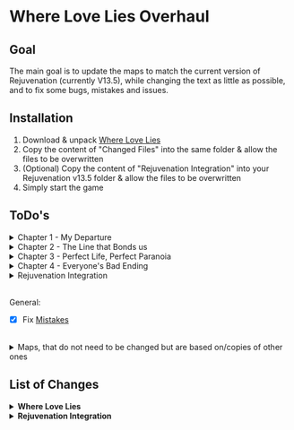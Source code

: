 # Where Love Lies Overhaul

## Goal
The main goal is to update the maps to match the current version of Rejuvenation (currently V13.5), while changing the text as little as possible, and to fix some bugs, mistakes and issues.

## Installation
1. Download & unpack [Where Love Lies](https://www.rebornevo.com/forums/topic/34082-version-1-where-love-lies/)
2. Copy the content of "Changed Files" into the same folder & allow the files to be overwritten
3. (Optional) Copy the content of "Rejuvenation Integration" into your Rejuvenation v13.5 folder & allow the files to be overwritten
4. Simply start the game

## ToDo's
<details>
  <summary>Chapter 1 - My Departure</summary>

- [x] `Map2 - Gearen City`
  - [x] Rebase on `Map59 - East Gearen City`
  - [x] Recolor Marble Mansion
- [x] `Map4 - Mysterious Mansion`
  - [x] Rebase on `Map250 - Marble Mansion`
  - [x] *V13.5* Replace Family Picture
- [x] `Map5 - Hidden Ritual`
  - [x] Rebase on `Map262 - Hidden Ritual`
- [x] `Map8 - ???`
  - [x] Rebase on `Map200 - Cliffside Grave`
- [x] `Map9 - ??? (Cutscene)`
  - [x] Rebase on `Map200 - Cliffside Grave`
</details>

<details>
  <summary>Chapter 2 - The Line that Bonds us</summary>

- [x] *`Map12 - Uncharted Forest`*
  - [x] More shades of trees (to match `Route 2`)
- [x] `Map14 - Uncharted Field`
  - [x] Rebase on `Map199 - Route 2`
  - [x] Add `Gemstream Mine` area
- [x] `Map15 - Destroyed Village`
  - [x] *V13.5* Rebase on `Map432 - River's End`
- [x] `Map16 - Uncharted Woods`
  - [x] Rebase on `Map67 - Route 3`
- [x] `Map17 - Hidden Forest`
  - [x] Rebase on `Map423 - Sheridan Village`
  - [x] Change dialog for building design
- [x] `Map18 - Uncharted Cave`
  - [x] *V13.5* Rebase (again) on `Map119 - Carotos Mountain`
- [x] `Map20 - Cella's House`
  - [x] Rebase on `Map425 - Sheridan Village`
- [x] `Map21 - Uncharted Woods`
  - [x] Rebase on `Map71 - Route 3`
- [x] `Map22 - Uncharted Woods`
  - [x] Rebase on `Map69 - Route 3`
- [x] `Map23 - Thief's Stronghold`
  - [x] Rebase on `Map82 - Goldenleaf Town`
- [x] `Map24 - Forest Cliff`
  - [x] Rebase on `Map424 - Sheridan Arena`
- [x] `Map26 - Sheridan Village`
  - [x] Rebase on `Map423 - Sheridan Village`
  - [x] Change dialog for new spring entrance
  - [x] Fix teleport to map with destroyed rock
- [x] `Map27 - Taelia's House`
  - [x] Rebase on `Map425 - Sheridan Village`
- [x] `Map28 - Forest Cliff`
  - [x] Rebase on `Map424 - Sheridan Arena`
  - [x] Change dialog for new spring location
- [x] `Map29 - Sheridan Village`
  - [x] Rebase on `Map423 - Sheridan Village`
- [x] `Map30 - Sheridan Village`
  - [x] Rebase on `Map423 - Sheridan Village`
- [x] `Map31 - Sheridan Village`
  - [x] Rebase on `Map423 - Sheridan Village`
  - [x] Fix teleport to map with destroyed rock
- [x] `Map32 - Spring of Purification`
  - [x] Rebase on `Map206 - Spring of Purification`
- [x] `Map33 - Wedding Cutscene`
  - [x] Rebase on `Map424 - Sheridan Arena`
</details>

<details>
  <summary>Chapter 3 - Perfect Life, Perfect Paranoia</summary>

- [x] `Map36 - Sensei's House`
  - [x] Rebase on `Map7 - Sensei's House`
- [x] `Map38 - Sheridan Village`
  - [x] Rebase on `Map423 - Sheridan Village`
- [x] `Map39 - Sheridan Arena`
  - [x] Rebase on `Map424 - Sheridan Arena`
- [x] `Map40 - Sheridan Village`
  - [x] Rebase on `Map425 - Sheridan Village`
- [x] `Map41 - Sensei's Garden`
  - [x] Rebase on `Map426 - Sensei's Garden`
- [x] `Map42 - Amethyst Tunnels`
  - [x] Rebase on `Map184 - Amethyst Cave`
- [x] `Map43 - Amethyst Tunnels`
  - [x] Rebase Upper on `Map161 - Amethyst Cave` & Lower on `Map159 - Amethyst Cave`
- [x] `Map44 - Amethyst Tunnels`
  - [x] Rebase on `Map4 - Amethyst Cave`
- [x] `Map49 - ???`
  - [x] Rebase on `Map488 - Amethyst Grotto`
- [x] `Map50 - Sensei's House`
  - [x] Rebase on `Map7 - Sensei's House`
- [x] `Map51 - Sheridan Village`
  - [x] Rebase on `Map423 - Sheridan Village`
- [x] `Map52 - FIGHT AREA`
  - [x] Rebase on `Map7 - Sensei's House`
- [x] `Map53 - Sheridan Arena`
  - [x] Rebase on `Map424 - Sheridan Arena`
- [x] `Map54 - Sheridan Arena`
  - [x] Rebase on `Map424 - Sheridan Arena`
- [x] `Map55 - Gearen City`
  - [x] Rebase on `Map59 - East Gearen City`
  - [x] Recolor Marble Mansion
- [x] `Map56 - Route 2`
  - [x] Rebase on `Map199 - Route 2`
  - [x] Add `Gemstream Mine` area
- [x] `Map57 - Wispy Tower`
  - [x] Rebase on `Map102 - Wispy Tower` (Recolor some trees)
- [x] `Map63 - Spring of Purification`
  - [x] Rebase on `Map206 - Spring of Purification`
</details>

<details>
  <summary>Chapter 4 - Everyone's Bad Ending</summary>

- [x] `Map66 - Wedding Cutscene`
  - [x] Rebase on `Map424 - Sheridan Arena`
- [x] `Map67 - Sheridan Arena`
  - [x] Rebase on `Map424 - Sheridan Arena`
- [x] `Map68 - Sensei's House`
  - [x] Rebase on `Map7 - Sensei's House`
- [x] `Map69 - Sensei's Garden`
  - [x] Rebase on `Map426 - Sensei's Garden`
- [x] `Map70 - Sheridan Arena`
  - [x] Rebase on `Map424 - Sheridan Arena`
- [x] `Map71 - Sheridan Village`
  - [x] Rebase on `Map423 - Sheridan Village`
- [x] `Map72 - Sheridan Village`
  - [x] Rebase on `Map425 - Sheridan Village`
- [x] `Map73 - Help Plaza`
  - [x] Rebase on `Map15 - Help Plaza`
- [x] `Map75 - Sensei's House`
  - [x] Rebase on `Map7 - Sensei's House`
- [x] `Map83 - ???`
  - [x] Rebase on `Map34 - Xen Lounge` (Remove middle stripe)
- [x] `Map89 - Sheridan Village`
  - [x] Rebase on `Map423 - Sheridan Village`
- [x] `Map90 - Sheridan Village`
  - [x] Copy from `Map423 - Sheridan Village`
- [x] `Map91 - Sheridan Arena`
  - [x] Rebase on `Map424 - Sheridan Arena`
- [x] `Map92 - Rose Theatre`
  - [x] Rebase on `Map315 - Rose Theatre`
  - [x] *V13.5* Retexture
- [x] `Map93 - My Memory`
  - [x] Rebase on `Map7 - Sensei's House`
- [x] `Map94 - Uncharted Field`
  - [x] Rebase on `Map199 - Route 2`
</details>

<details>
  <summary>Rejuvenation Integration</summary>

- [x] `Replacing the WLL images`
  - [ ] *`Flashback_WLL2.png`*
  - [ ] *`flashback_WLL3.png`*
  - [x] `flashback_WLL4.png`
  - [x] `flashback_WWL1.png`
  - [ ] *`V13Flashback_10.png`*
- [x] `Map294 - Central Building`
  - [x] Readd WLL Reward
  - [x] Add Autodetection check
- [x] `Map68 - Sensei's House`
  - [x] Rebase on `Map7 - Sensei's House` & `Map424 - Sheridan Arena`
</details>
<br>

General: 
- [x] Fix [Mistakes](Mistakes.md)
<br>

<details>
  <summary>Maps, that do not need to be changed but are based on/copies of other ones</summary>

| WLL Map                  | Rejuv Map                 |
|--------------------------|---------------------------|
| Map64 - Carotos Pinnacle | Map592 - Carotos Pinnacle |
| Map74 - Inner Workings   | Map593 - Inner Workings   |
| Map84 - Inner Workings   | Map593 - Inner Workings   |
| Map85 - Carotos Pinnacle | Map592 - Carotos Pinnacle |
| Map88 - Carotos Pinnacle | Map592 - Carotos Pinnacle |
</details>

## List of Changes

<details>
  <summary><b>Where Love Lies</b></summary>
  
### Maps
  
<details>
  <summary>Maps</summary>

- **Map001 - Ferry**
  - Changed connection to `"Map2" (Gearen City)`
- **Map002 - Gearen City (Outside)**
  - Updated to match `"Map59" (East Gearen City)` from Rejuvenation
  - Removed hidden NPC
  - Removed hidden shop
  - Updated events `(39|86) [Arrival]`, `(53|73) [Leaving]`, `(47|48), (47|49), (47|50) [Meeting Jenner & Chasity]`, `(46|31), (46|32), (46|33), (46|34), (46|35) [No Gig]`, `(56|30), (57|30), (58|30), (59|30) [Going to Mansion]`, `(27|39) [Thrown Out]`, `(57|19) [Fleeing From Mansion]`, `(23|14), (23|15), (23|16), (23|17), (23|18), (23|19) [Meeting Tesla]`, `(39|75) [Deagan Arrives]` for new positions
  - Fixed some spelling mistakes
  - Changed dialog concerning Worker ID location
  - Workers & Pokémon now disappear at night
  - Disallowed Pokémon choice cancel
  - Union ID now only found by Item Finder when it can be picked up
- **Map003 - Four Island (Departure)**
  - Fixed some spelling mistakes
- **Map004 - Mysterious Mansion**
  - Updated to match `"Map250" (Marble Mansion)` from Rejuvenation
  - Changed connections to `"Map2" (Gearen City)`
  - Updated event `(9|29)` for new position
- **Map005 - Hidden Ritual**
  - Updated to match `"Map262" (Hidden Ritual)` from Rejuvenation
  - Removes unused touch event
  - Time Capsule can now be found with Item Finder
  - Made ritual area accessible again
- **Map006 - Gearen City (Inside)**
  - Changed connections to `"Map2" (Gearen City)`
  - Fixed missing character nameplate
- **Map007 - Gearen Apartments**
  - Changed connections to `"Map2" (Gearen City)`
  - Fixed some spelling mistakes
  - Fixed a way to get out of bounds
  - Moved a room to no longer be visible from another
- **Map008 - ??? (Cliffside Grave)**
  - Updated to match `"Map200" (Cliffside Grave)` from Rejuvenation
  - Adds dialog for not going into the cave
- **Map009 - ??? (Cliffside Grave - Cutscene)**
  - Updated to match `"Map200" (Cliffside Grave)` from Rejuvenation
  - Fixed two repeated lines that did not match their counterpart in `"Map008" (???)`
- **Map010 - Gearen City (Lonely Rest Center)**
  - Changed connection to `"Map2" (Gearen City)`
- **Map012 - Uncharted Forest (Main)**
  - Changed some tree colors to match the new `"Map14" (Uncharted Field)`
  - Fixed some spelling mistakes
- **Map013 - Uncharted Forest (Pond)**
  - Changed connection to `"Map31" (Sheridan Village)`
- **Map014 - Uncharted Field**
  - Updated to match `"Map199" (Route 2)` from Rejuvenation
  - Updated move routes of event `(58|29)` for different space (UNTESTED)
  - Adds some pink trees & grass around the big one
  - Replaced tree with younger version
  - Adds transition events `(57|7)` & `(58|7)` to `"Map015" (Destroyed Village)`
  - Fixed some spelling mistakes
  - Going under waterfalls supports following pokémon
  - Split event `1` & the triggers `18, 27, 5, 29, 30` because of position
- **Map015 - Destroyed Village**
  - Updated to match `"Map432" (River's End)` from Rejuvenation
  - Updated "Transfer Player" commands
  - Fixed some spelling mistakes
  - Going under & over the rock bridge supports following pokémon
  - Updated event `(41|21)` for new position
- **Map016 - Uncharted Woods (Route 3 Upper)**
  - Updated to match `"Map067" (Route 3)` from Rejuvenation
  - Edited events `(45|6)` & `(45|7)` for correct connection to the new `Hidden Forest` & `Sheridan Village`
- **Map017 - Hidden Forest**
  - Updated to match `"Map423 (Sheridan Village)` from Rejuvenation
  - Updated move routes of events `(47|38), (48|38), (49|38)`, `(54|38), (55|38), (56|38)` & `(45|7)` for different space
  - Updated event `(9|39)` for different space
  - Changed connections to `"Map2" (Gearen City)`
- **Map018 - Uncharted Cave (Carotos Entrance)**
  - Updated to match `"Map119" (Carotos Mountain)` from Rejuvenation
  - Changed dialog for new spring location
- **Map019 - Uncharted Cave (Route 2)**
  - Changed "Transfer Player" of event `(55|10)` to match the new `"Map015" (Destroyed Village)`
- **Map020 - Cella's House**
  - Updated to match `"Map425 (Sheridan Village)` from Rejuvenation
  - Changed "Transfer Player" of event `(7|16)` & `(27|16)` to match the new `"Map015" (Destroyed Village)`
  - Updated event `(7|17)` for different space
- **Map021 - Uncharted Woods (Route 3 Lower)**
  - Updated to match `"Map071" (Route 3)` from Rejuvenation
  - Edited events `(9|30)` & `(9|31)` for correct connection to the new `Thief's Stronghold`
  - Adds events `(23|33)`, `(24|33)` & `(25|33)` for connection to the new `Destroyed Village`
  - New dialog for trying to go to `Thief's Stronghold` without checking on Taelia
- **Map022 - Uncharted Woods (Route 3 Middle)**
  - Updated to match `"Map069" (Route 3)` from Rejuvenation
- **Map023 - Thief's Stronghold (Outside)**
  - Updated to match `"Map82" (Goldenleaf Town)` from Rejuvenation
  - Stairs now support following pokémon
  - Trainers will reset after turning back time
- **Map024 - Forest Cliff (Boulder)**
  - Updated to match `"Map424" (Sheridan Arena)` from Rejuvenation
  - Added event `(21|15)` for wider walkway
  - Edited event `(19|15)` & `(20|15)` move routes for wider walkway
  - Edited event `(19|15)`, `(20|15)` & `(21|15)` so Taelia does not get stuck when seeking cover
- **Map025 - Thief's Stronghold (Inside)**
  - Fixed some spelling mistakes
  - Edited event `(14|39)` for correct connection to the new `Thief's Stronghold` (Outside)
  - Edited event `(33|4), (45|4) & (41|7)` for correct connection to the new `Forest Cliff`
  - When "turning back time" player will be positioned at entered entrance
- **Map026 - Sheridan Village (Stage 1)**
  - Updated to match `"Map423" (Sheridan Village)` from Rejuvenation
  - Changed dialog for new spring entrance
  - Updated event `(48|45)` & `(35|33)` for new positions
  - Fixed teleports in events `(29|6)`, `(30|6)`, `(40|6)` & `(41|6)` to lead to the forest cliff with the destroyed rock after the event
- **Map027 - Taelia's House**
  - Updated to match `"Map425 - Sheridan Village` from Rejuvenation
  - Updated "Transfer Player" commands
- **Map028 - Forest Cliff (Hole)**
  - Updated to match `"Map424" (Sheridan Arena)` from Rejuvenation
  - Updated a few events to work with the environment
  - Removed Capsule Key
- **Map029 - Sheridan Village (Stage 2)**
  - Updated to match `"Map423" (Sheridan Village)` from Rejuvenation
  - Updated event `(35|28)` for new position
- **Map030 - Sheridan Village (Stage 3)**
  - Updated to match `"Map423" (Sheridan Village)` from Rejuvenation
  - Updated event `(17|32)` for new position
- **Map031 - Sheridan Village (Stage 3 - 2)**
  - Updated to match `"Map423" (Sheridan Village)` from Rejuvenation
  - Removed Trainer
  - Removed unused event
  - Fixed teleports in events `(29|6)`, `(30|6)`, `(40|6)` & `(41|6)` to lead to the forest cliff with the destroyed rock
  - Fixed a spelling mistake
- **Map032 - Spring of Purification (Before Timeskip)**
  - Updated to match `"Map206" (Spring of Purification)` from Rejuvenation
  - Updated events `(18|24)`, `(19|24)` & `(20|24)` for new positions
- **Map033 - Wedding Cutscene**
  - Updated to match `"Map424" (Sheridan Arena)` from Rejuvenation
  - Updated event `(19|17)` to show the right positions
  - Moved event `(19|15)` to `(21|15)` to make use of the space
- **Map036 - Sensei's House (After Timeskip)**
  - Updated to match `"Map7" (Sensei's House)` from Rejuvenation
  - Updated events `(9|3)`, `(9|12)`, `(9|18)`, `(3|20)` & `(30|3)` for new positions
  - Fixed teleport in event `(3|20)` & `(9|12)`
- **Map038 - Sheridan Village (After Timeskip)**
  - Updated to match `"Map423" (Sheridan Village)` from Rejuvenation
  - Updated events `(44|18)`, `(47|18)` for new position
  - New after battle dialog for `(25|36)`
  - Removed Ultra Ball Item
  - Adds new dialog concerning going to Route 3 while on the way to Route 2
- **Map039 - Sheridan Arena (After Timeskip)**
  - Updated to match `"Map424" (Sheridan Arena)` from Rejuvenation
  - Updated events `(20|13)`, `(20|34)` & `(27|34)` for new positions
  - Fixed some spelling mistakes
- **Map040 - Sheridan Village (Inside - After Timeskip)**
  - Updated to match `"Map425" (Sheridan Village)` from Rejuvenation
  - Updated events `(8|43)`, `(38|10)` & `(12|78)` for new positions
  - Changed dialog for inn ownership
  - Fixed some spelling mistakes
  - Following pokemon compatible stairs
- **Map041 - Sensei's Garden**
  - Updated to match `"Map426" (Sensei's Garden)` from Rejuvenation
- **Map042 - Amethyst Tunnels (Sheridan Entrance)**
  - Updated to match `"Map184" (Amethyst Cave)` from Rejuvenation
- **Map043 - Amethyst Tunnels (Middle)**
  - Updated to match `"Map159" (Amethyst Cave)` & `"Map161" (Amethyst Cave)` from Rejuvenation
  - Fixed a spelling mistake
- **Map044 - Amethyst Tunnels (Hole)**
  - Updated to match `"Map4" (Amethyst Cave)` from Rejuvenation
  - Added dialog for before Kenneth goes away again for event `(11|13)`
  - Fixed trigger for first page of event `(21|39)`
- **Map046 - Amethyst Dungeon (Broken Bridge)**
  - Fixes small inconsistency in event `(43|27)`
- **Map049 - ??? (Amethyst Grotto)**
  - Updated to match `"Map488" (Amethyst Grotto)` from Rejuvenation
  - Updated event `(23|30)` for new position
  - Changed dialog for required soul count
- **Map050 - Sensei's House (Before Fire)**
  - Updated to match `"Map7" (Sensei's House)` from Rejuvenation
  - Updated events `(9|12)` & `(32|5)` for new positions
- **Map051 - Sheridan Village (On Fire)**
  - Updated to match `"Map423" (Sheridan Village)` from Rejuvenation
  - Updated events `(40|17)` & `(50|35)` for new positions
  - Fixed a spelling mistake
  - Fixed a line skip
- **Map052 - FIGHT AREA**
  - Updated to match `"Map7" (Sensei's House)` from Rejuvenation
  - Updated events `(5|10)`, `(5|4)`, `(30|8)`, `(10|37)` for new positions (UNTESTED)
- **Map053 - Sheridan Arena (On Fire)**
  - Updated to match `"Map424" (Sheridan Arena)` from Rejuvenation
  - Updated event `(17|10)` for new position
- **Map054 - Sheridan Arena (Cliff)**
  - Updated to match `"Map424" (Sheridan Arena)` from Rejuvenation
  - Updated event `(19|23)` for new position
- **Map055 - Gearen City (Fire)**
  - Updated to match `"Map59" (East Gearen City)` from Rejuvenation
  - Fixed teleport in event `(24|33)`
  - Fixed a spelling mistake
- **Map056 - Route 2**
  - Updated to match `"Map199" (Route 2)` from Rejuvenation
  - Updated event `(79|37)`, `(58|28)` & `(79|27)` move routes for different space (UNTESTED)
  - Added event `(56|63)` & `(57|62)` to aknowledge the Kecleon Bazaar
  - Fixed teleport in event `(58|28)`
  - Going under waterfalls & jumping to the tree supports following pokémon
  - For alternate route:
    - Place non-traversable rail at `(69|61)`
	- Remove trees at `(47|65)` & `(45|70)`
	- Reposition event from `(78|59)` to `(38|53)`
	- In `Map118` place traversable rail at `(10|15)`
- **Map057 - Wispy Tower**
  - Updated to match `"Map102" (Wispy Tower)` from Rejuvenation (recolored some trees)
  - Fixed teleport in event `(16|42)`
- **Map060 - Icefall Cave**
  - Fixed a spelling mistake
- **Map063 - Spring of Purification (Timeskip & Present)**
  - Updated to match `"Map206" (Spring of Purification)` from Rejuvenation
  - Updated event `(19|25)` for new position & adds Cella crying
  - Removed a bridge to require surfing (needed on the mountain)
  - Added dialog for removed bridge
- **Map064 - Carotos Pinnacle (Apparations)**
  - Fixed a spelling mistake
  - Fixed teleport in event `(46|25)`
  - Removed duplicate autorun events
  - Fixed move route in event `(46|25)`
  - Added some tile to go behind while surfing
- **Map065 - Aelita Cutscene**
  - Fixed teleport in event `(13|17)`
- **Map66 - Wedding Cutscene (Rebuilding)**
  - Updated to match `"Map424" (Sheridan Arena)` from Rejuvenation  
  - Updated event `(20|9)` for new position
- **Map067 - Sheridan Arena (Present Day After Returning)**
  - Updated to match `"Map424" (Sheridan Arena)` from Rejuvenation
  - Edited event `(20|18)` for new door animation 
  - Fixed teleport in event `(20|18)`
  - Changed dialog for Eldest's location
  - Fixed a spelling mistake
- **Map068 - Sensei's House (Present - Main Room)**
  - Updated to match `"Map7" (Sensei's House)` from Rejuvenation
  - Updated events `(11|18)`, `(11|11)` for new positions
- **Map069 - Sensei's Garden**
  - Updated to match `"Map426" (Sensei's Garden)` from Rejuvenation
  - Fixed teleport in event `(13|10)`
  - Fixed a spelling mistake
- **Map070 - Sheridan Arena (Present Day)**
  - Updated to match `"Map424" (Sheridan Arena)` from Rejuvenation
  - Edited event `(19|11)` to make more sense with single door
- **Map071 - Sheridan Village (Present)**
  - Updated to match `"Map423" (Sheridan Village)` from Rejuvenation
  - Updated events `(34|27), (35|27), (36|27)`, `(40|18)`, `(56|42)`, `(48|32)`, `(48|31)` for new positions
  - Changed dialog for opening gate
  - Changed dialog for Eldest's location
  - Changed trainer dialog for `(27|17)`
  - Removed Ultra Ball Item
  - Adds Rejuvenation quest completion animation to event `(56|42)`
- **Map072 - Sheridan Village (Inside - Present)**
  - Updated to match `"Map425" (Sheridan Village)` from Rejuvenation
  - Updated events `(12|78)`, `(7|76)`, `(17|73)`, `(56|7)`, `(17|34)` for new positions
  - Fixed starting over sprite for `(59|29)`
  - Fixed some spelling mistakes
  - Following pokemon compatible stairs
  - Added quest icon event
  - Adds a "Nothing" option to event `(17|34)`
- **Map073 - Help Plaza**
  - Updated to match `"Map15" (Help Plaza)` from Rejuvenation
  - Updated event `(9|10)` for new position
- **Map074 - Inner Workings (Broken Connection)**
  - Fixed a spelling mistake
- **Map075 - Sensei's House (Present - Sideroom)**
  - Updated to match `"Map7" (Sensei's House)` from Rejuvenation
- **Map076 - Pokemon Center (Four Island)**
  - Fixed an invalid variable
- **Map083 - ??? (Madelis' Room)**
  - Updated to match `"Map34" (Xen Lounge)` from Rejuvenation
  - Fixed teleport in event `(12|8)`
- **Map084 - Inner Workings (Fixed Connection)**
  - Fixed a spelling mistake
- **Map085 - Carotos Pinnacle (Fall)**
  - Fixed a spelling mistake
- **Map087 - Inner Workings (Fixed Connection)**
  - Fixed a spelling mistake
- **Map088 - Carotos Pinnacle (True Ending)**
  - Fixed some spelling mistakes
- **Map089 - Sheridan Village (Present - End Cutscene)**
  - Updated to match `"Map423" (Sheridan Village)` from Rejuvenation
  - Updated event `(45|32)` for new position
  - Fixed a line skip
- **Map090 - Sheridan Village (Present - Current Version)**
  - Copied from `"Map423" (Sheridan Village)` from Rejuvenation
- **Map091 - Sheridan Arena (True Ending)**
  - Updated to match `"Map424" (Sheridan Arena)` from Rejuvenation
- **Map092 - Rose Theatre**
  - Updated to match `"Map315" (Rose Theatre)` from Rejuvenation
  - Replaced ending images
  - Fixed teleport in event `(7|7)`
  - Fixed a spelling mistake
  - Changed event `(7,|7)` for Cella to actually cry
- **Map093 - My Memory**
  - Updated to match `"Map7" (Sensei's House)` from Rejuvenation
  - Updated event `(8|10)` for new position
  - Fixed a spelling mistake
- **Map094 - Uncharted Field (Ending)**
  - Updated to match `"Map199" (Route 2)` from Rejuvenation
- **Map113 - Uncharted Cave**
  - Added based on `Map133 (Gemstream Mine)` to have a way to the water in the new `Map014 (Uncharted Field)`
  - Added music (same as `Uncharted Cave`)
  - Added encounters (combination of `Uncharted Cave` & `Gemstream Mine (from Rejuvenation)`)
- **Map118 - Gemstream Mine**
  - Added based on `Map133 (Gemstream Mine)` to have a way to the tree in the new `Map056 (Route 2)`
  - Edited event `(31|37)` because the exit is blocked
  - Added music (same as `Uncharted Cave`)
</details>

### Images

<details>
  <summary>Autotiles</summary>

- **"DirtDark"**
  - Copy from Rejuvenation
- **"BurntGrassSheridan"**
  - Edited copy of `GrassSheridan` to match the actual floor
</details>

<details>
  <summary>Battlebacks</summary>

- All are just copies from the corresponding ones from Rejuvenation
</details>

<details>
  <summary>Characters</summary>

- **"HealBell"**
  - Copy from Rejuvenation
- **"MC_Aelita1"**
  - Copy of `Aelita` from Rejuvenation
- **"MC_Aelita2"**
  - Copy of `Aelita_7` from Rejuvenation
- **"MC_Anju"**
  - Copy of `trchar205` from Rejuvenation  
- **"MC_Cella_1_Crying"**
  - Edited copy of `MC_Cella_1`
- **"MC_Cella_2"**
  - Copy of `trchar069` from Rejuvenation
- **"MC_Cella3"**
  - Copy of `trchar069_4` from Rejuvenation
- **"MC_Cella_3_Crying"**
  - Edited copy of `trchar069_4` from Rejuvenation
- **"MC_Chasity2"**
  - Edited copy of `Venam's Mom` from Rejuvenation
- **"MC_Jan"**
  - Copy of `trchar220` from Rejuvenation
- **"Boy_run_1", "Boy_run_2", "boy_surf_1", "boy_surf_2", "Boy_walk_1", "Boy_walk_2", "MC_Kenneth6" & "MC_Kenneth7"**
  - Edited copy of `Keta` from Rejuvenation
- **"MC_Jan"**
  - Copy of `trchar220` from Rejuvenation
- **"MC_Madelis"**
  - Copy of `trchar079` from Rejuvenation
- **"MC_Nymiera"**
  - Copy of `trchar126` from Rejuvenation
- **"MC_Taelia_6_2"**
  - Sligthly edited copy of `MC_Taelia_6` with another crawling pose
- **"MC_Vivian"**
  - Copy of `trchar268` from Rejuvenation
- **"Object TM Ball", "object_doors", "Object_Doors_2", "object_firelight", "Object_Gate_1", "QuestBubble" & "streetlights_1"**
  - Copy from Rejuvenation
- **"Object_StoneWall"**
  - Combination of different tiles from `Sheridan_2` to create a disappearing wall
- **"trchar025_on_scaffold"**
  - Copy from different parts of `GearenCity Real` to create disappearing workers
</details>

<details>
  <summary>Icons</summary>
  
- **All**
  - Copied from Rejuvenation
</details>

<details>
  <summary>Panoramas</summary>

- **"hiddenforestbg"**
  - New images based on new `Hidden Forest` environment for `"Cliffside Grave"` backdrop
</details>

<details>
  <summary>Pictures</summary>

<ul><li><details>
  <summary>Summary</summary>
  
- **"summary1", "summary2", "summary3", "summary4", "summary5", "summary5details", "summary5learning", "summaryEgg", "summaryShadow"**
  - Copied from Rejuvenation
- **"summary4learning"**
  - Copied from `"summary5learning"` from Rejuvenation
</details></li>

<li><details>
  <summary>Battle</summary>
  
- **All**
  - Copied from Rejuvenation
</details></li></ul>

- **"CarvedTree"**
  - Slighly edited zoomed in copy of the [chapter 2 intro image](https://imgur.com/imtK2xM) by Zumi
- **"Chapter3_4" & "Chapter3_7"**
  - Updated Kenneth graphic
- **"Chapter4_3" & "Chapter4_6"**
  - Updated Kenneth graphic
  - Fixed Alignment
- **"Portrait", "Portrait_2", "QuestComplete_1", "QuestComplete_2", "TimeGear1", "TimeGear4"**
  - Copy from Rejuvenation
- **"TheEnd_1_Overhaul" & "TheEnd_2_Overhaul"**
  - New images based on new `"Map14" (Uncharted Field)` environment
- **"TheEnd_3_Overhaul"**
  - New images based on new `"Map14" (Uncharted Field)` environment
  - Fixed alignment of text
</details>

<details>
  <summary>Tilesets</summary>

- **"Amethyst Cave"**
  - Copied from `"Amethyst Cave"` from Rejuvenation
  - Copies some tiles from the original `"Amethyst Cave"` for the Amethyst Dungeon
  - Adds some new rock borders
- **"Amethyst Grotto"**
  - Copied from `"Amethyst Grotto"` from Rejuvenation
- **"Carotos Mountain"**
  - Added small hole from Rejuvenation (recolored)
  - Added deep water shadow from Rejuvenation (recolored)
  - Added water tile (to prevent following Pokémon from glitching out)
  - Recolors a large rock
- **"Chrisola Hotel"**
  - Copied from `"Chrisola Hotel"` from Rejuvenation and added the differences from WLL
  - Added cracked/broken variant for new floors
  - Added destroyed carpet
- **"CorruptedCave"**
  - Added new sacrifice symbol
  - Updated pit with new border
  - Added floor border variants from Rejuvenation
- **"GearenCity Real"**
  - Updated `"Mysterious Mansion"` facade
  - Copied some wall, roof & fence tiles from Rejuvenation
  - Copied tower and hedges from Rejuvenation
- **"Goldenleaf Forest"**
  - Adds green trees
  - Adds new stairs
  - Adds rock-border with grass
  - Adds stone floor variations
  - Recolors red small tree
- **"Goldenwood Cave"**
  - Adds some rocks, ladders, crystals, entrances & rails for `"Gemstream Mine"`
- **"RoseTheatre"**
  - Copied selection from `"Grand Dream City Interiors"` from Rejuvenation
- **"Route 2_1"**
  - Adds trees from `"Route 2_new"`
- **"Route 2_new"**
  - Copied from `"Route 2"` from Rejuvenation
  - Edit foliage to be various shades of green
  - Adds back pink trees & grass for transformation
  - Created a younger tree design for `"Uncharted Field"`
  - Copied destroyed house & family from original `"Route 2"`
  - Adds another water tile
  - Updated Kenneth graphic
- **"Route 3"**
  - Copied from `"Route 3"` from Rejuvenation
  - Added cutout version of default grass
- **"Sheridan_2"**
  - Copied from `"Sheridan_2"` from Rejuvenation and added the differences from WLL
  - Added `"DirtDark"` auto-tile
  - Re-Added boulder and hole 
  - Re-Added centered cherry tree
  - Re-Added barrier slopes (retextured)
  - Re-Centered Taelia and Kenneth graphics
  - Adds Cherry Blossom for Sensei's Garden
  - Adds new dark window
  - Adds new burned stone barrier
  - Updated Kenneth graphics
- **"SheridanInside"**
  - Copied from different parts of `"Multi-Interiors"` from Rejuvenation & `"GearenInteriors"` from the original Where Love Lies
  - Adds more furniture
  - Custom desk and custom furniture extensions
  - Adds custom destroyed table
  - Adds custom old/destroyed flooring, walls, and carpet
  - Adds custom broken banister
</details>

### Script

<details>
  <summary>Bugs</summary>

<ul>
<li><details>
  <summary>Surfing Wall Glitch Fix</summary>
  
**Description:**  
When exiting surfing the player goes by two tiles into this direction resulting in the player possibly being placed out of bounds or in an impassible tile or event.

**Fix:**
```ruby
$lastpbEndSurfResult = false

alias follower_realEndSurf follow_pbEndSurf
def follow_pbEndSurf(xOffset,yOffset)
  return $lastpbEndSurfResult
end

alias follower_endSurf pbEndSurf
def pbEndSurf(xOffset,yOffset)
  $lastpbEndSurfResult = follower_realEndSurf(xOffset,yOffset)
  follower_endSurf(xOffset,yOffset)
  return $lastpbEndSurfResult
end
```

**Explanation of the Bug:**  
The move in class `Game_Player` was not canceled, because the file `"Follower.rb"` overwrote the method `pbEndSurf`, but does not return any value. Therefore the player was moved one tile by dismounting (in the form of a jump) and one tile by the default move action.
</details></li>

<li><details>
  <summary>Font Loading Fix</summary>
  
**Description:**  
When loading up the game it might pop up a message, that not all fonts are installed, even though they are.

**Fix:**
```ruby
module FontInstaller
  class <<self
    alias_method :old_install, :install
  end

  def self.install 
    # Check if all fonts already exist
    fontsExist=true
    dest=self.getFontFolder()
    for i in 0...Names.size
      if !Font.exist?(Names[i])
        fontsExist=false
      end
    end
    return if fontsExist
    # Else call install method
    old_install
  end
end
```

**Explanation of the Bug:**  
As far as I understand it was only checked if the files are in the directory and not if the font itself was installed. Seemingly the installed fonts have a different name, and therefore they are not found by this check. (Automatic Installation is still broken because writing the new file in copy_file fails)
</details></li>
</ul>
</details>

<details>
  <summary>Fight System Overhaul</summary>
  
**Description:**  
Backporting the combat system from Rejuvenation v13.5.

<ul>
<li><details>
  <summary>New Constants</summary>
  
```ruby
module PokeBattle_SceneConstants
    # Position and width of HP/Exp bars
    HPGAUGE_X    = -2
    HPGAUGE_Y    = 50
    HPGAUGESIZE  = 204
    HPGAUGEHEIGHTS = 16
    HPGAUGEHEIGHTD = 12
    EXPGAUGE_X   = -2
    EXPGAUGE_Y   = 68
    EXPGAUGESIZE = 204

    # Coordinates of the top left of the player's data boxes
    PLAYERBOX_X   = Graphics.width - 244
    PLAYERBOX_Y   = Graphics.height - 208
    PLAYERBOXD1_X = PLAYERBOX_X - 16
    PLAYERBOXD1_Y = PLAYERBOX_Y - 8
    PLAYERBOXD2_X = PLAYERBOX_X - 4
    PLAYERBOXD2_Y = PLAYERBOX_Y + 48

    # Coordinates of the top left of the foe's data boxes
    FOEBOX_X      = -4
    FOEBOX_Y      = 20
    FOEBOXD1_X    = FOEBOX_X + 4
    FOEBOXD1_Y    = FOEBOX_Y - 20
    FOEBOXD2_X    = FOEBOX_X - 8
    FOEBOXD2_Y    = FOEBOX_Y + 36
    FOEBOXD2BOSS1_Y = FOEBOX_Y + 54
end
```
</details></li>

<li><details>
  <summary>Adding <i>field_effects_highlights</i> option</summary>
  
```ruby
class PokemonOptionScene
    def pbStartScene
        if !$PokemonSystem.volume 
            $PokemonSystem.volume = 100
        end
        @sprites={}
        @viewport=Viewport.new(0,0,Graphics.width,Graphics.height)
        @viewport.z=99999
        @sprites["title"]=Window_UnformattedTextPokemon.newWithSize(_INTL("Options"),0,0,Graphics.width,64,@viewport)
        @sprites["textbox"]=Kernel.pbCreateMessageWindow
        @sprites["textbox"].letterbyletter=false
        @sprites["textbox"].text=_INTL("Speech frame {1}.",1+$PokemonSystem.textskin)
        # These are the different options in the game.  To add an option, define a
        # setter and a getter for that option.  To delete an option, comment it out
        # or delete it.  The game's options may be placed in any order.
        @PokemonOptions=[
            EnumOption.new(_INTL("Text Speed"),[_INTL("Normal"),_INTL("Fast"),_INTL("Max")],
                proc { $PokemonSystem.textspeed },
                proc {|value|  
                    $PokemonSystem.textspeed=value 
                    MessageConfig.pbSetTextSpeed(pbSettingToTextSpeed(value)) 
                }
            ),
            NumberOption.new(_INTL("Volume"),_INTL("Type %d"),0,100,
                proc { $PokemonSystem.volume },
                proc {|value|  $PokemonSystem.volume=value
                    if $game_map
                        $game_map.autoplay
                    end
                }    
            ),
            EnumOption.new(_INTL("Battle Scene"),[_INTL("On"),_INTL("Off")],
                proc { $PokemonSystem.battlescene },
                proc {|value|  $PokemonSystem.battlescene=value }
            ),
            EnumOption.new(_INTL("Battle Style"),[_INTL("Shift"),_INTL("Set")],
                proc { $PokemonSystem.battlestyle },
                proc {|value|  $PokemonSystem.battlestyle=value }
            ),
            NumberOption.new(_INTL("Speech Frame"),_INTL("Type %d"),1,$SpeechFrames.length,
                proc { $PokemonSystem.textskin },
                proc {|value|  $PokemonSystem.textskin=value;
                    MessageConfig.pbSetSpeechFrame("Graphics/Windowskins/"+$SpeechFrames[value])
                }
            ),
            NumberOption.new(_INTL("Menu Frame"),_INTL("Type %d"),1,$TextFrames.length,
                proc { $PokemonSystem.frame },
                proc {|value|  
                    $PokemonSystem.frame=value
                    MessageConfig.pbSetSystemFrame($TextFrames[value]) 
                }
            ),
            EnumOption.new(_INTL("Field UI highlights"),[_INTL("On"),_INTL("Off")],
                proc { $field_effects_highlights},
                proc {|value|  $field_effects_highlights=value }
            ),
            EnumOption.new(_INTL("Font Style"),[_INTL("Em"),_INTL("R/S"),_INTL("FRLG"),_INTL("DP")],
                proc { $PokemonSystem.font },
                proc {|value|  
                    $PokemonSystem.font=value
                    MessageConfig.pbSetSystemFontName($VersionStyles[value])
                }
            ),
            EnumOption.new(_INTL("Backup"),[_INTL("On"),_INTL("Off")],
                proc { $PokemonSystem.backup },
                proc {|value|  $PokemonSystem.backup=value }
            ),
            NumberOption.new(_INTL("Max Backup Number"),_INTL("Type %d"),1,100,
                proc { $PokemonSystem.maxBackup },
                proc {|value|  
                    $PokemonSystem.maxBackup=value #+1
                }    
            ),       
            # Quote this section out if you don't want to allow players to change the screen
            # size.
            EnumOption.new(_INTL("Screen Size"),[_INTL("S"),_INTL("M"),_INTL("L"),_INTL("Full")],
                proc { $PokemonSystem.screensize },
                proc {|value|
                    oldvalue=$PokemonSystem.screensize
                    $PokemonSystem.screensize=value
                    if value!=oldvalue
                        pbSetResizeFactor($PokemonSystem.screensize)
                        ObjectSpace.each_object(TilemapLoader){|o| next if o.disposed?; o.updateClass }
                    end
                }
            ),   
        # ------------------------------------------------------------------------------   
            EnumOption.new(_INTL("Screen Border"),[_INTL("Off"),_INTL("On")],
                proc { $PokemonSystem.border },
                proc {|value|
                    oldvalue=$PokemonSystem.border
                    $PokemonSystem.border=value
                    if value!=oldvalue
                        pbSetResizeFactor($PokemonSystem.screensize)
                        ObjectSpace.each_object(TilemapLoader){|o| next if o.disposed?; o.updateClass }
                    end
                }
            ),
        #### SARDINES - Autosave - START
            EnumOption.new(_INTL("Autosave"),[_INTL("On"),_INTL("Off")],
                proc { $PokemonSystem.autosave },          
                proc {|value|  $PokemonSystem.autosave=value }
            )
        #### SARDINES - Autosave - END
        ]
        @sprites["option"]=Window_PokemonOption.new(@PokemonOptions,0,
        @sprites["title"].height,Graphics.width,Graphics.height-@sprites["title"].height-@sprites["textbox"].height)
        @sprites["option"].viewport=@viewport
        @sprites["option"].visible=true
        # Get the values of each option
        for i in 0...@PokemonOptions.length
            @sprites["option"][i]=(@PokemonOptions[i].get || 0)
        end
        pbDeactivateWindows(@sprites)
        pbFadeInAndShow(@sprites) { pbUpdate }
    end
end
```
</details></li>

<li><details>
  <summary>Good/Bad Move Visualization</summary>
  
```ruby
$fieldEffectStatusMoves = {
    1 => [PBMoves::CHARGE,PBMoves::EERIEIMPULSE,PBMoves::MAGNETRISE,], #Electric Field
    2 => [PBMoves::COIL,PBMoves::GROWTH,PBMoves::GRASSWHISTLE], #Grassy Terrain
    3 => [PBMoves::COSMICPOWER,PBMoves::AROMATICMIST,PBMoves::SWEETSCENT,PBMoves::WISH,PBMoves::AQUARING], #Misty Terrain
    4 => [PBMoves::FLASH,PBMoves::DARKVOID,PBMoves::MOONLIGHT,PBMoves::AURORAVEIL], #Dark Crystal Cavern
    5 => [PBMoves::CALMMIND,PBMoves::NASTYPLOT,PBMoves::TRICKROOM], #Chess Board
    6 => [PBMoves::ENCORE,PBMoves::DRAGONDANCE,PBMoves::QUIVERDANCE,PBMoves::SWORDSDANCE,PBMoves::FEATHERDANCE,PBMoves::SING,PBMoves::RAINDANCE,PBMoves::BELLYDRUM,PBMoves::SPOTLIGHT], #Big Top Arena
    7 => [PBMoves::WILLOWISP,PBMoves::SMOKESCREEN], #Volcanic Field
    8 => [PBMoves::SLEEPPOWDER,PBMoves::AQUARING,PBMoves::STRENGTHSAP], #Swamp Field
    9 => [PBMoves::MEDITATE,PBMoves::COSMICPOWER,PBMoves::WISH,PBMoves::AURORAVEIL], #Rainbow Field
    10 => [PBMoves::ACIDARMOR,PBMoves::SLEEPPOWDER,PBMoves::POISONPOWDER,PBMoves::STUNSPORE,PBMoves::TOXIC,PBMoves::VENOMDRENCH], #Corrosive Field
    11 => [PBMoves::ACIDARMOR,PBMoves::SMOKESCREEN,PBMoves::VENOMDRENCH,PBMoves::TOXIC], #Corrosive Mist Field
    12 => [PBMoves::SANDSTORM,PBMoves::SUNNYDAY,PBMoves::SANDATTACK,PBMoves::SHOREUP], #Desert Field
    13 => [PBMoves::HAIL,PBMoves::AURORAVEIL], #Icy Field
    14 => [PBMoves::ROCKPOLISH,PBMoves::STEALTHROCK], #Rocky Field
    15 => [PBMoves::STICKYWEB,PBMoves::GROWTH,PBMoves::DEFENDORDER,PBMoves::STRENGTHSAP,PBMoves::HEALORDER,PBMoves::NATURESMADNESS,PBMoves::FORESTSCURSE], #Forest Field
    16 => [PBMoves::TAILWIND,PBMoves::SMOKESCREEN,PBMoves::POISONGAS], #Volcanic Top Field
    17 => [PBMoves::METALSOUND,PBMoves::IRONDEFENSE,PBMoves::SHIFTGEAR,PBMoves::AUTOTOMIZE,PBMoves::MAGNETRISE,PBMoves::GEARUP], #Factory Field
    18 => [PBMoves::METALSOUND,PBMoves::FLASH,PBMoves::MAGNETRISE], #Short-circuit Field
    19 => [PBMoves::SWALLOW,PBMoves::STEALTHROCK,PBMoves::SPIKES,PBMoves::TOXICSPIKES,PBMoves::STICKYWEB], #Wasteland
    20 => [PBMoves::CALMMIND,PBMoves::SANDATTACK,PBMoves::KINESIS,PBMoves::MEDITATE,PBMoves::SANDSTORM,PBMoves::PSYCHUP,PBMoves::FOCUSENERGY,PBMoves::SHOREUP], #Ashen Beach
    21 => [PBMoves::SPLASH,PBMoves::AQUARING], #Water Surface
    22 => [PBMoves::AQUARING], #Underwater
    23 => [PBMoves::STEALTHROCK], #Cave
    24 => [PBMoves::METRONOME], #Glitch Field
    25 => [PBMoves::ROCKPOLISH,PBMoves::STEALTHROCK,PBMoves::AURORAVEIL], #Crystal Cavern
    26 => [PBMoves::ACIDARMOR,PBMoves::VENOMDRENCH], #Murkwater Surface
    27 => [PBMoves::TAILWIND,PBMoves::SUNNYDAY], #Mountain
    28 => [PBMoves::TAILWIND,PBMoves::SUNNYDAY,PBMoves::HAIL], #Snowy Mountain
    29 => [PBMoves::WISH,PBMoves::MIRACLEEYE,PBMoves::COSMICPOWER,PBMoves::NATURESMADNESS], #Holy Field
    30 => [PBMoves::FLASH,PBMoves::DOUBLETEAM,PBMoves::LIGHTSCREEN,PBMoves::AURORAVEIL,PBMoves::REFLECT,PBMoves::MIRRORMOVE,PBMoves::MIRRORCOAT], #Mirror Arena
    31 => [PBMoves::KINGSSHIELD,PBMoves::CRAFTYSHIELD,PBMoves::FLOWERSHIELD,PBMoves::ACIDARMOR,PBMoves::SWORDSDANCE,PBMoves::NOBLEROAR,PBMoves::WISH,PBMoves::HEALINGWISH,PBMoves::MIRACLEEYE,PBMoves::FORESTSCURSE,PBMoves::FLORALHEALING], #Fairy Tale Field
    32 => [PBMoves::NOBLEROAR,PBMoves::DRAGONDANCE], #Dragon's Den
    "33_0" => [PBMoves::GROWTH,PBMoves::ROTOTILLER,PBMoves::RAINDANCE,PBMoves::WATERSPORT,PBMoves::SUNNYDAY,PBMoves::FLOWERSHIELD], #Flower Garden Field (Stage 1)
    "33_1" => [PBMoves::GROWTH,PBMoves::ROTOTILLER,PBMoves::RAINDANCE,PBMoves::WATERSPORT,PBMoves::SUNNYDAY,PBMoves::FLOWERSHIELD,PBMoves::INGRAIN], #Flower Garden Field (Stage 2)
    "33_2" => [PBMoves::GROWTH,PBMoves::ROTOTILLER,PBMoves::RAINDANCE,PBMoves::WATERSPORT,PBMoves::SUNNYDAY,PBMoves::FLOWERSHIELD,PBMoves::SWEETSCENT], #Flower Garden Field (Stage 3)
    "33_3" => [PBMoves::GROWTH,PBMoves::ROTOTILLER,PBMoves::RAINDANCE,PBMoves::WATERSPORT,PBMoves::SUNNYDAY,PBMoves::FLOWERSHIELD,PBMoves::INGRAIN,PBMoves::SWEETSCENT], #Flower Garden Field (Stage 4)
    "33_4" => [PBMoves::GROWTH,PBMoves::ROTOTILLER,PBMoves::RAINDANCE,PBMoves::WATERSPORT,PBMoves::SUNNYDAY,PBMoves::FLOWERSHIELD,PBMoves::SWEETSCENT], #Flower Garden Field (Stage 5)
    34 => [PBMoves::AURORAVEIL,PBMoves::COSMICPOWER,PBMoves::FLASH,PBMoves::WISH,PBMoves::HEALINGWISH,PBMoves::LUNARDANCE,PBMoves::MOONLIGHT], #Starlight Arena
    35 => [PBMoves::DARKVOID,PBMoves::HEARTSWAP,PBMoves::TRICKROOM,PBMoves::MAGICROOM,PBMoves::WONDERROOM,PBMoves::COSMICPOWER,PBMoves::FLASH,PBMoves::MOONLIGHT,PBMoves::NATURESMADNESS], #New World
    37 => [PBMoves::NASTYPLOT,PBMoves::CALMMIND,PBMoves::COSMICPOWER,PBMoves::MEDITATE,PBMoves::KINESIS,PBMoves::PSYCHUP,PBMoves::MINDREADER,PBMoves::MIRACLEEYE,PBMoves::TELEKINESIS,PBMoves::GRAVITY,PBMoves::TRICKROOM,PBMoves::MAGICROOM,PBMoves::WONDERROOM], #Psychic Terrain
    38 => [PBMoves::QUASH,PBMoves::EMBARGO,PBMoves::HEALBLOCK,PBMoves::DARKVOID], #Dimensional Field
    39 => [PBMoves::PARTINGSHOT], #Frozen Dimensional Field
    40 => [PBMoves::NIGHTMARE,PBMoves::SPITE,PBMoves::CURSE,PBMoves::DESTINYBOND,PBMoves::SCARYFACE,PBMoves::WILLOWISP,PBMoves::HYPNOSIS], #Haunted Field
    42 => [PBMoves::STRENGTHSAP,PBMoves::FORESTSCURSE,PBMoves::POISONPOWDER,PBMoves::SLEEPPOWDER,PBMoves::GRASSWHISTLE,PBMoves::STUNSPORE], #Bewitched Woods
    43 => [PBMoves::MIRRORMOVE,PBMoves::TAILWIND] #Sky Field
}

class FightMenuButtons
    def initialize(index=0,moves=nil,viewport=nil)
        super(Graphics.width,96+UPPERGAP,viewport)
        self.x=0
        self.y=Graphics.height-96-UPPERGAP
        pbSetNarrowFont(self.bitmap)
        @buttonbitmap=AnimatedBitmap.new("Graphics/Pictures/Battle/battleFightButtons")
        @megaevobitmap=AnimatedBitmap.new("Graphics/Pictures/Battle/battleMegaEvo")
        @zmovebitmap=AnimatedBitmap.new("Graphics/Pictures/Battle/battleZMove")
        @zmovebitmap=AnimatedBitmap.new("Graphics/Pictures/Battle/battleZMove")
        @goodmovebitmap=AnimatedBitmap.new("Graphics/Pictures/Battle/fieldUp")
        @badmovebitmap=AnimatedBitmap.new("Graphics/Pictures/Battle/fieldDown")   
        refresh(index,moves,0,0)
    end

    def dispose
        @buttonbitmap.dispose
        @megaevobitmap.dispose
        @goodmovebitmap.dispose
        @badmovebitmap.dispose
        super
    end

    def refresh(index,moves,megaButton,zButton)
        return if !moves || !moves[0]
        battler = moves[0].battle.battlers.find { |attacker| attacker.moves.include?(moves[0]) }
        return if !battler
        self.bitmap.clear
        textpos=[]
        for i in 0...4
            next if i==index
            next if moves[i].id==0
            x=((i%2)==0) ? 5 : 194
            y=((i/2)==0) ? 6 : 48
            y+=UPPERGAP
            self.bitmap.blt(x,y,@buttonbitmap.bitmap,Rect.new(0,moves[i].type*46,190,46))
            textpos.push([_INTL("{1}",moves[i].name),x+96,y+8,2,PokeBattle_SceneConstants::MENUBASECOLOR,PokeBattle_SceneConstants::MENUSHADOWCOLOR])
        end
        ppcolors=[
            PokeBattle_SceneConstants::PPTEXTBASECOLOR,PokeBattle_SceneConstants::PPTEXTSHADOWCOLOR,
            PokeBattle_SceneConstants::PPTEXTBASECOLOR,PokeBattle_SceneConstants::PPTEXTSHADOWCOLOR,
            PokeBattle_SceneConstants::PPTEXTBASECOLORYELLOW,PokeBattle_SceneConstants::PPTEXTSHADOWCOLORYELLOW,
            PokeBattle_SceneConstants::PPTEXTBASECOLORORANGE,PokeBattle_SceneConstants::PPTEXTSHADOWCOLORORANGE,
            PokeBattle_SceneConstants::PPTEXTBASECOLORRED,PokeBattle_SceneConstants::PPTEXTSHADOWCOLORRED
        ]
        for i in 0...4
            next if i!=index
            next if moves[i].id==0
            x=((i%2)==0) ? 5 : 194
            y=((i/2)==0) ? 6 : 48
            y+=UPPERGAP
            imagepos=[]
            movetype = PBTypes.getName(moves[i].pbType(moves[i].type,battler,battler.pbOppositeOpposing))
            secondtype = moves[i].getSecondaryType(battler)
            if secondtype.nil?
                imagepos.push([sprintf("Graphics/Icons/type%s",movetype),416,20+UPPERGAP,0,0,64,28])
            elsif secondtype.length == 1
                imagepos.push([sprintf("Graphics/Icons/type%s",movetype),402,20+UPPERGAP,0,0,64,28])
                imagepos.push([sprintf("Graphics/Icons/minitype%s",PBTypes.getName(secondtype[0])),466,20+UPPERGAP,0,0,28,28])
            else
                imagepos.push([sprintf("Graphics/Icons/minitype%s",movetype),404,20+UPPERGAP,0,0,64,28])
                imagepos.push([sprintf("Graphics/Icons/minitype%s",PBTypes.getName(secondtype[0])),432,20+UPPERGAP,0,0,28,28])
                imagepos.push([sprintf("Graphics/Icons/minitype%s",PBTypes.getName(secondtype[1])),460,20+UPPERGAP,0,0,28,28])
            end
            self.bitmap.blt(x,y,@buttonbitmap.bitmap,Rect.new(190,moves[i].type*46,190,46))
            textpos.push([_INTL("{1}",moves[i].name),x+96,y+8,2,PokeBattle_SceneConstants::MENUBASECOLOR,PokeBattle_SceneConstants::MENUSHADOWCOLOR])
            if moves[i].totalpp>0
                ppfraction=(4.0*moves[i].pp/moves[i].totalpp).ceil
                textpos.push([_INTL("PP: {1}/{2}",moves[i].pp,moves[i].totalpp),448,50+UPPERGAP,2,ppcolors[(4-ppfraction)*2],ppcolors[(4-ppfraction)*2+1]])
            end
        end
        pbDrawImagePositions(self.bitmap,imagepos)
        for i in 0...4
            next if !moves[i]
            x=((i%2)==0) ? 4 : 192
            y=((i/2)==0) ? 6 : 48
            y+=UPPERGAP
            y-=2
            case pbFieldNotesBattle(moves[i])
                when 1 then self.bitmap.blt(x+2,y+2,@goodmovebitmap.bitmap, Rect.new(0,0,@goodmovebitmap.bitmap.width,@goodmovebitmap.bitmap.height))
                when 2 then self.bitmap.blt(x+2,y+2,@badmovebitmap.bitmap, Rect.new(0,0,@badmovebitmap.bitmap.width,@badmovebitmap.bitmap.height))
            end
        end
        pbDrawTextPositions(self.bitmap,textpos)
        if megaButton>0
            self.bitmap.blt(146,0,@megaevobitmap.bitmap,Rect.new(0,(megaButton-1)*46,96,46))
        end
        if zButton>0
            self.bitmap.blt(146,0,@zmovebitmap.bitmap,Rect.new(0,(zButton-1)*46,96,46))
        end    
    end

    def pbFieldNotesBattle(move)
        return 0 if $field_effects_highlights==1
        return 0 if !isFieldEffect? 
        fieldeffectpos = $fefieldeffect
        if fieldeffectpos == 33
            fieldeffectpos = fieldeffectpos.to_s + "_" + $fecounter.to_s
        end
        return 1 if $fieldEffectStatusMoves[fieldeffectpos] && $fieldEffectStatusMoves[fieldeffectpos].include?(move.id)
        battle = move.battle
        typeBoost = 1; moveBoost=1
        attacker = battle.battlers.find { |battler| battler.moves.include?(move) }
        opponent = attacker.pbOppositeOpposing
        movetype = move.pbType(move.type,attacker,opponent)
        if move.basedamage > 0 && !((0x6A..0x73).include?(move.function) || [0xD4,0xE1].include?(move.function))
            typeBoost = move.typeFieldBoost(movetype,attacker,opponent)
            moveBoost = move.moveFieldBoost
            moveBoost = 1.5 if move.isSoundBased? && move.basedamage > 0 && [23,6].include?($fefieldeffect) # Cave Field, Big Top Arena
        end
        moveBoost = 1.5 if move.id == PBMoves::SONICBOOM && $fefieldeffect == 9 # Rainbow Field
        
        # Failing moves
        case $fefieldeffect
            when 22, 35 # Underwater, New World
                moveBoost = 0 if [PBMoves::ELECTRICTERRAIN,PBMoves::GRASSYTERRAIN,PBMoves::MISTYTERRAIN,PBMoves::PSYCHICTERRAIN,PBMoves::MIST].include?(move.id) # Might not be entirely accurate
                moveBoost = 0 if [PBMoves::RAINDANCE,PBMoves::SUNNYDAY,PBMoves::HAIL,PBMoves::SANDSTORM].include?(move.id) # Might not be entirely accurate
            when 1 # Electric Terrain
                moveBoost = 0 if [PBMoves:FOCUSPUNCH].include?(move.id)
            when 23 # Cave
                moveBoost = 0 if [PBMoves:SKYDROP].include?(move.id)
        end
        totalboost = typeBoost*moveBoost
        if totalboost > 1
            return 1
        elsif totalboost < 1
            return 2
        end

        return 0
    end

    def isFieldEffect?
        return false if $fefieldeffect == 0 || $fefieldeffect == 38 || $fefieldeffect == 39
        return true
    end
end

class PokeBattle_Move
    def typeFieldBoost(type,attacker=nil,opponent=nil) #returns multiplier value of field boost
        #ToDo: convert function
        return 0
    end

    def moveFieldBoost
        #ToDo: convert function
        return 0
    end

    def fieldTypeChange(attacker,opponent,typemod,return_type=false)
        #ToDo: convert function
        return 0
    end

    def overlayTypeChange(attacker,opponent,typemod,return_type=false)
        #ToDo: convert function
        return 0
    end

    def getSecondaryType(attacker)
        secondtype = []
        secondtype.push(PBTypes::FLYING) if [PBMoves::FLYINGPRESS].include?(@id)
        fieldtype = fieldTypeChange(attacker,nil,nil,true)
        secondtype.push(fieldtype) if fieldtype
        overlaytype = overlayTypeChange(attacker,nil,nil,true)
        secondtype.push(overlaytype) if overlaytype
        secondtype = [secondtype[0],secondtype[1]] if secondtype.length>2
        return secondtype.empty? ? nil : secondtype
    end
end
```
</details></li>

<li><details>
  <summary>Realignment</summary>
  
```ruby
class PokemonDataBox
    alias orig_PokemonDataBox_initialize initialize

    def initialize(battler,doublebattle,viewport=nil)
        orig_PokemonDataBox_initialize(battler,doublebattle,viewport)
        @spritebaseY=0
    end

    def refresh
        self.bitmap.clear
        return if !@battler.pokemon
        bIsFoe = ((@battler.index == 1) || (@battler.index == 3))
        filename = "Graphics/Pictures/Battle/battle" 
        if @doublebattle  
            case @battler.index % 2 
                when 0  
                    filename += "PlayerBoxD"  
                when 1  
                    filename += "FoeBoxD"  
            end       
        else  
            case @battler.index 
                when 0  
                    filename += "PlayerBoxS"  
                when 1  
                    filename += "FoeBoxS" 
            end 
        end
        filename += battlerStatus(@battler)
        @databox=AnimatedBitmap.new(filename)
        self.bitmap.blt(0,0,@databox.bitmap,Rect.new(0,0,@databox.width,@databox.height))

        if @doublebattle  
            @hpbar = AnimatedBitmap.new("Graphics/Pictures/Battle/hpbardoubles")
            hpbarconstant=PokeBattle_SceneConstants::HPGAUGEHEIGHTD
        else
            @hpbar = AnimatedBitmap.new("Graphics/Pictures/Battle/hpbar")
            hpbarconstant=PokeBattle_SceneConstants::HPGAUGEHEIGHTS
        end
        base=PokeBattle_SceneConstants::BOXTEXTBASECOLOR
        shadow=PokeBattle_SceneConstants::BOXTEXTSHADOWCOLOR
        headerY = @spritebaseY+18
        sbX = @spritebaseX 
        if bIsFoe
            headerY += 4
            sbX -= 12
        end
        if @doublebattle
            headerY -= 12
            sbX += 6

            if bIsFoe
                headerY -= 4
                sbX += 2
            end
        end

        # Pokemon Name
        pokename=@battler.name
        pbSetSystemFont(self.bitmap)
        textpos=[
            [pokename,sbX+8,headerY,false,base,shadow]
        ]
        genderX=self.bitmap.text_size(pokename).width
        genderX+=sbX+14
        if genderX > 165 && !@doublebattle && (@battler.index&1)==1 #opposing pokemon
            genderX = 224
        end
        gendertarget = @battler.effects[PBEffects::Illusion] ? @battler.effects[PBEffects::Illusion] : @battler
        if gendertarget.gender==0 # Male
            textpos.push([_INTL("♂"),genderX,headerY,false,Color.new(48,96,216),shadow])
        elsif gendertarget.gender==1 # Female
            textpos.push([_INTL("♀"),genderX,headerY,false,Color.new(248,88,40),shadow])
        end
        pbDrawTextPositions(self.bitmap,textpos)
        pbSetSmallFont(self.bitmap)
        
        # Level
        hpShiftX = 202
        if bIsFoe
            hpShiftX -= 4
        end
        textpos=[[_INTL("Lv{1}",@battler.level),sbX+hpShiftX,headerY,true,base,shadow]]

        # HP Numbers
        if @showhp
            hpstring=_ISPRINTF("{1: 2d}/{2: 2d}",self.hp,@battler.totalhp)
            textpos.push([hpstring,sbX+202,@spritebaseY+78,true,base,shadow])
        end
        pbDrawTextPositions(self.bitmap,textpos)

        # Shiny
        imagepos=[]
        if (@battler.pokemon.isShiny? && @battler.effects[PBEffects::Illusion].nil?) || (!@battler.effects[PBEffects::Illusion].nil? && @battler.effects[PBEffects::Illusion].isShiny?)
            shinyX=202
            shinyX=-16 if (@battler.index&1)==0 # If player's Pokémon
            shinyY=24
            shinyY=12 if @doublebattle
            imagepos.push(["Graphics/Pictures/shiny.png",sbX+shinyX,@spritebaseY+shinyY,0,0,-1,-1])
        end

        # Mega
        megaY=52
        megaY-=4 if (@battler.index&1)==0 # If player's Pokémon
        megaY=32 if @doublebattle
        megaX=215
        megaX=-27 if (@battler.index&1)==0 # If player's Pokémon
        if @battler.isMega?
            imagepos.push(["Graphics/Pictures/Battle/battleMegaEvoBox.png",sbX+megaX,@spritebaseY+megaY,0,0,-1,-1])
        end

        # Owned
        if @battler.owned && (@battler.index&1)==1
            if @doublebattle  
                imagepos.push(["Graphics/Pictures/Battle/battleBoxOwned.png",sbX-12,4,0,0,-1,-1]) if (@battler.index)==3
                imagepos.push(["Graphics/Pictures/Battle/battleBoxOwned.png",sbX-18,4,0,0,-1,-1]) if (@battler.index)==1
            else  
                imagepos.push(["Graphics/Pictures/Battle/battleBoxOwned.png",sbX-12,20,0,0,-1,-1])  
            end 
        end
        pbDrawImagePositions(self.bitmap,imagepos)

        # HP Gauge
        hpGaugeSize=PokeBattle_SceneConstants::HPGAUGESIZE
        hpgauge=@battler.totalhp==0 ? 0 : (self.hp*hpGaugeSize/@battler.totalhp)
        hpgauge=2 if hpgauge==0 && self.hp>0
        hpzone=0
        hpzone=1 if self.hp<=(@battler.totalhp/2.0).floor
        hpzone=2 if self.hp<=(@battler.totalhp/4.0).floor
        hpcolors=[
            PokeBattle_SceneConstants::HPCOLORGREENDARK,
            PokeBattle_SceneConstants::HPCOLORGREEN,
            PokeBattle_SceneConstants::HPCOLORYELLOWDARK,
            PokeBattle_SceneConstants::HPCOLORYELLOW,
            PokeBattle_SceneConstants::HPCOLORREDDARK,
            PokeBattle_SceneConstants::HPCOLORRED
        ]
        # fill with black (shows what the HP used to be)
        hpGaugeX=PokeBattle_SceneConstants::HPGAUGE_X
        hpGaugeY=PokeBattle_SceneConstants::HPGAUGE_Y
        if @animatingHP && self.hp>0
            self.bitmap.fill_rect(@spritebaseX+hpGaugeX,hpGaugeY,@starthp*hpGaugeSize/@battler.totalhp,6,Color.new(0,0,0))
        end
        hpGaugeLowerY = 14
        hpThiccness = 16
        if bIsFoe
            hpGaugeX += 8
            hpGaugeY += 4
        end
        if @doublebattle
            hpGaugeY -= 12
            hpGaugeLowerY = 10
            hpThiccness = 12

            if bIsFoe
                hpGaugeY -= 4
            end
        end
        self.bitmap.blt(sbX+hpGaugeX,@spritebaseY+hpGaugeY,@hpbar.bitmap,Rect.new(0,(hpzone)*hpbarconstant,hpgauge,hpbarconstant))

        # self.bitmap.fill_rect(sbX+hpGaugeX,hpGaugeY,hpgauge,hpThiccness,hpcolors[hpzone*2+1])
        # self.bitmap.fill_rect(sbX+hpGaugeX,hpGaugeY,hpgauge,2,hpcolors[hpzone*2])
        # self.bitmap.fill_rect(sbX+hpGaugeX,hpGaugeY+hpGaugeLowerY,hpgauge,2,hpcolors[hpzone*2])

        # Status
        if !@battler.status.nil?
            imagepos=[]
            doubles = "D"
            if @doublebattle
                if bIsFoe
                    if @battler.issossmon && !(@battler.index == 2)
                        imagepos.push([sprintf("Graphics/Pictures/Battle/battleStatuses"+ doubles + "%s",@battler.status),@spritebaseX-6,@spritebaseY+26,0,0,64,28])
                    else
                        imagepos.push([sprintf("Graphics/Pictures/Battle/battleStatuses"+ doubles + "%s",@battler.status),@spritebaseX+8,@spritebaseY+36,0,0,64,28])
                    end
                else
                    imagepos.push([sprintf("Graphics/Pictures/Battle/battleStatuses"+ doubles + "%s",@battler.status),@spritebaseX+10,@spritebaseY+36,0,0,64,28])
                end
            elsif bIsFoe
                imagepos.push([sprintf("Graphics/Pictures/Battle/battleStatuses%s",@battler.status),@spritebaseX,@spritebaseY+54,0,0,64,28])
            else
                imagepos.push([sprintf("Graphics/Pictures/Battle/battleStatuses%s",@battler.status),@spritebaseX+4,@spritebaseY+50,0,0,64,28])
            end
            pbDrawImagePositions(self.bitmap,imagepos)
        end

        # EXP
        if @showexp
            # fill with EXP color
            expGaugeX=PokeBattle_SceneConstants::EXPGAUGE_X
            expGaugeY=PokeBattle_SceneConstants::EXPGAUGE_Y
            self.bitmap.fill_rect(@spritebaseX+expGaugeX,expGaugeY,self.exp,2,PokeBattle_SceneConstants::EXPCOLORSHADOW)
            self.bitmap.fill_rect(@spritebaseX+expGaugeX,expGaugeY+2,self.exp,2,PokeBattle_SceneConstants::EXPCOLORBASE)
        end
    end

    def battlerStatus(battler)
        case battler.status
            when PBStatuses::SLEEP  
                return "SLP"  
            when PBStatuses::FROZEN
                return "FRZ"  
            when PBStatuses::BURN 
                return "BRN"  
            when PBStatuses::POISON 
                return "PSN"  
            when PBStatuses::PARALYSIS  
                return "PAR" 
        end 
        return ""
    end
end
```
</details></li>
</ul>
</details>

### Other

<details>
  <summary>Audio/SE</summary>

- **"SFX- Star Twinkle.wav" & "SFX-Friendship.wav"**
  - Copy from Rejuvenation
</details>

<details>
  <summary>Data</summary>

- **CommonEvents.rxdata**
  - Fixed a spelling mistake
  - Copied common event `"QuestComplete! (True)"` from Rejuvenation
  - Copied common event `"QuestCompleteRem"` from Rejuvenation
- **"connections.dat"**
  - Removed connection between `"Map14" (Uncharted Field)"` ↔ `"Map15" (Destroyed Village)"`
  - Removed connection between `"Map15" (Destroyed Village)"` ↔ `"Map21" (Uncharted Woods)"`
- **"MapInfos.rxdata"**
  - Added name & parent map for `"Map113" (Uncharted Cave)"`
  - Added name & parent map for `"Map118" (Gemstream Mine)"`
- **"metadata.dat"**
  - Added metadata for `"Map113" (Uncharted Cave)"`
  - Added metadata for `"Map118" (Gemstream Mine)"`
- **"Scripts.rxdata"**
  - Contains all scripts (including fixes)
- **"System.rxdata"**
  - Added renamed/new variables/switches
- **"Tilesets.rxdata"**
  - Contains all meta information concerning the tilemaps
</details>
<hr>
</details>

<details>
  <summary><b>Rejuvenation Integration</b></summary>
  
### Maps
 
<details>
  <summary>Maps</summary>

- **Map294 - Central Building**
  - Edited event `(10|8)` for the reward check (password or auto)
- **Map475 - Rift Isolated Dream**
  - Updated to match `"Map7" (Sensei's House)` & `"Map424" (Sheridan Arena)`
  - Updated events `(20|20), (21|20)` & `(18|54)` for different space
</details>  

### Images

<details>
  <summary>Pictures</summary>
  
- **"flashback_WWL1"**
  - Updated to match `"Map2" (Gearen City)` from Where Love Lies
- **"flashback_WLL4"**
  - Updated to match `"Map54" (Sheridan Arena)` from Where Love Lies
</details>

<details>
  <summary>Tilesets</summary>

- **"Aelita_rift_2"**
  - Copied from `"Aelita_rift"` from Rejuvenation
  - Replaced tiles of house and rooms
</details>
  
### Other

<details>
  <summary>Data</summary>

- **"Tilesets.rxdata"**
  - Contains all meta information concerning the tilemaps
</details>
</details>
